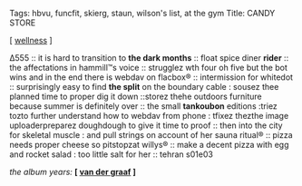 Tags: hbvu, funcfit, skierg, staun, wilson's list, at the gym 
Title: CANDY STORE
  
[ [wellness](https://maps.app.goo.gl/3bQGScFLTpEVSASf7) ]

∆555 :: 
it is hard to transition to **the dark months** :: 
float spice diner **rider** ::
the affectations in hammill™s voice :: 
strugglez wth four oh five but the bot wins and in the end there is webdav on flacbox® :: 
intermission for whitedot :: 
surprisingly easy to find **the split** on the boundary cable : sousez thee planned time to proper dig it down ::storez thehe outdoors furniture because summer is definitely over :: 
the small **tankoubon** editions :triez tozto further understand how to webdav from phone : tfixez thezthe image uploaderpreparez doughdough to give it time to proof  :: 
then into the city for skeletal muscle : and pull strings on account of her sauna ritual® :: 
pizza needs proper cheese so pitstopzat willys® :: 
make a decent pizza with egg and rocket salad : too little salt for her :: 
tehran s01e03  
  
_the album years:_ **[ [van der graaf](https://www.allmusic.com/album/vital-mw0001959133) ]**  
